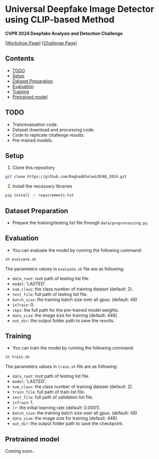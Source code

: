 # Universal Deepfake Image Detector using CLIP-based Method

**CVPR 2024 Deepfake Analysis and Detection Challenge** <br>


[[Workshop Page](https://dfad.unimore.it/)] [[Challenge Page](https://dfad.unimore.it/challenge/)]


## Contents

- [TODO](#todo)
- [Setup](#setup)
- [Dataset Preparation](#dataset-preparation)
- [Evaluation](#evaluation)
- [Training](#training)
- [Pretrained model](#pretrained-model)


## TODO
- Train/evaluation code.
- Dataset download and processing code.
- Code to replicate challenge results.
- Pre-trained models.


## Setup 

1. Clone this repository 
```bash
git clone https://github.com/RaghadKhaled/DFAD_2024.git
```

2. Install the necessary libraries
```bash
pip install -r requirements.txt
```


## Dataset Preparation
- Prepare the training/testing list file through `data/preprocessing.py`.


## Evaluation
- You can evaluate the model by running the following command:
```bash
sh evaluate.sh
```

The parameters values in `evaluate.sh` file are as following:

- `data_root`: root path of testing list file.
- `model`: 'LASTED'.
- `num_class`: the class number of training dataset (default: 2).
- `test_file`: full path of testing list file.
- `batch_size`: the training batch size over all gpus. (default: 48)
- `isTrain`: 0.
- `ckps`: the full path for the pre-trained model weights.
- `data_size`: the image size for training (default: 448). 
- `out_dir`: the output folder path to save the results.


## Training
- You can train the model by running the following command:
```bash
sh train.sh
```

The parameters values in `train.sh` file are as following:

- `data_root`: root path of testing list file.
- `model`: 'LASTED'.
- `num_class`: the class number of training dataset (default: 2).
- `train_file`: full path of train list file.
- `test_file`: full path of validation list file.
- `isTrain`: 1.
- `lr`: the initial learning rate (default: 0.0001).
- `batch_size`: the training batch size over all gpus. (default: 48)
- `data_size`: the image size for training (default: 448). 
- `out_dir`: the output folder path to save the checkpoint.



## Pretrained model

Coming soon..
